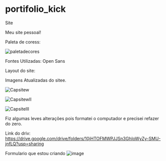 # portifolio_kick
Site

Meu site pessoal!

Paleta de coress:


![paletadecores](https://user-images.githubusercontent.com/92480034/155624537-a977755f-e18b-4958-ab9e-dd00c00f25af.png)

Fontes Utilizadas: Open Sans

Layout do site:

Imagens Atualizadas do sitee.

![Capsitew](https://user-images.githubusercontent.com/92480034/159100089-cb018758-24f1-40dd-beff-f0ba9f6296c8.PNG)

![CapsitewII](https://user-images.githubusercontent.com/92480034/159100094-56d9ae44-ae87-44dc-8ce4-fd35f413f5e7.PNG)

![CapsiteIII](https://user-images.githubusercontent.com/92480034/159100098-4e125bba-216e-42b5-8f9d-1066db61350d.PNG)

Fiz algumas leves alterações pois formatei o computador e precisei refazer do zero.

Link do driv:
https://drive.google.com/drive/folders/10jHTOFMWPJJSn3GhIoWyZy-SMU-jnfLQ?usp=sharing

Formulario que estou criando 
![image](https://user-images.githubusercontent.com/92480034/160317662-f69a5641-b352-48cb-acba-3a98c47ffeeb.png)
